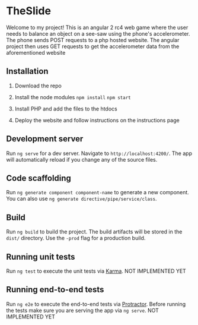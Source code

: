 # TheSlide

Welcome to my project! This is an angular 2 rc4 web game where the user needs to balance an object on a see-saw using the phone's accelerometer. The phone sends POST requests to a php hosted website. The angular project then uses GET requests to get the accelerometer data from the aforementioned website

## Installation

1) Download the repo

2) Install the node modules
`npm install`
`npm start`

3) Install PHP and add the files to the htdocs

4) Deploy the website and follow instructions on the instructions page

## Development server
Run `ng serve` for a dev server. Navigate to `http://localhost:4200/`. The app will automatically reload if you change any of the source files.

## Code scaffolding

Run `ng generate component component-name` to generate a new component. You can also use `ng generate directive/pipe/service/class`.

## Build

Run `ng build` to build the project. The build artifacts will be stored in the `dist/` directory. Use the `-prod` flag for a production build.

## Running unit tests

Run `ng test` to execute the unit tests via [Karma](https://karma-runner.github.io).
NOT IMPLEMENTED YET

## Running end-to-end tests

Run `ng e2e` to execute the end-to-end tests via [Protractor](http://www.protractortest.org/).
Before running the tests make sure you are serving the app via `ng serve`.
NOT IMPLEMENTED YET
